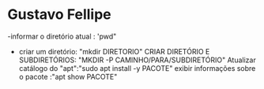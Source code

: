 # Gustavo Fellipe
-informar o diretório atual : 'pwd"
- criar um diretório: "mkdir DIRETORIO"
CRIAR DIRETÓRIO E SUBDIRETÓRIOS: "MKDIR -P CAMINHO/PARA/SUBDIRETÓRIO"
Atualizar catálogo do "apt":"sudo apt install -y PACOTE"
exibir informações sobre o pacote :"apt show PACOTE"
